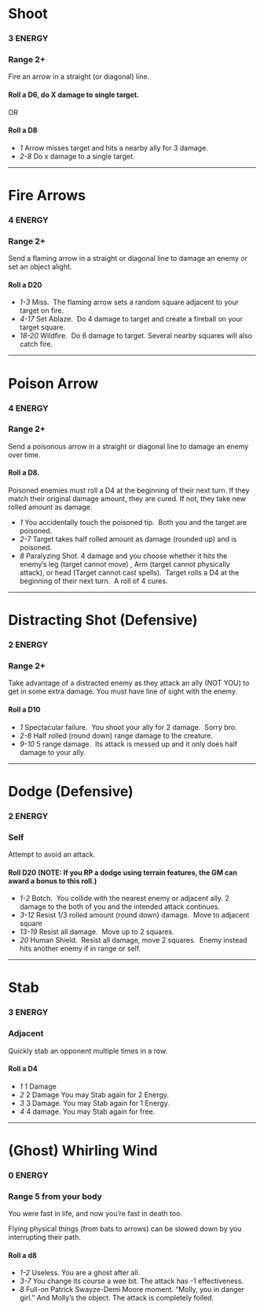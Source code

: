# Shoot 
### 3 ENERGY
### Range 2+

Fire an arrow in a straight (or diagonal) line.

#### Roll a D6, do X damage to single target.
OR
#### Roll a D8
* _1_   Arrow misses target and hits a nearby ally for 3 damage.
* _2-8_ Do x damage to a single target.

-----

# Fire Arrows
### 4 ENERGY
### Range 2+

Send a flaming arrow in a straight or diagonal line to damage an enemy or set an object alight. 

#### Roll a D20

* _1-3_ Miss.  The flaming arrow sets a random square adjacent to your target on fire.  
* _4-17_  Set Ablaze.  Do 4 damage to target and create a fireball on your target square.  
* _18-20_ Wildfire.  Do 6 damage to target.  Several nearby squares will also catch fire.

-----

# Poison Arrow
### 4 ENERGY
### Range 2+

Send a poisonous arrow in a straight or diagonal line to damage an enemy over time.

#### Roll a D8.  

Poisoned enemies must roll a D4 at the beginning of their next turn.  If they match their original damage amount, they are cured.  If not, they take new rolled amount as damage.

* _1_   You accidentally touch the poisoned tip.  Both you and the target are poisoned.
* _2-7_ Target takes half rolled amount as damage (rounded up) and is poisoned.
* _8_   Paralyzing Shot.  4 damage and you choose whether it hits the enemy’s leg (target cannot move) , Arm (target cannot physically attack), or head (Target cannot cast spells).  Target rolls a D4 at the beginning of their next turn.  A roll of 4 cures.

-----

# Distracting Shot (Defensive)
### 2 ENERGY
### Range 2+

Take advantage of a distracted enemy as they attack an ally (NOT YOU) to get in some extra damage.  You must have line of sight with the enemy.

#### Roll a D10

* _1_   Spectacular failure.  You shoot your ally for 2 damage.  Sorry bro.
* _2-8_   Half rolled (round down) range damage to the creature.  
* _9-10_  5 range damage.  Its attack is messed up and it only does half damage to your ally.

-----

# Dodge (Defensive)
### 2 ENERGY
### Self

Attempt to avoid an attack.

#### Roll D20 (NOTE: If you RP a dodge using terrain features, the GM can award a bonus to this roll.)

* _1-2_   Botch.  You collide with the nearest enemy or adjacent ally.  2 damage to the both of you and the intended attack continues.
* _3-12_  Resist 1/3 rolled amount (round down) damage.  Move to adjacent square
* _13-19_ Resist all damage.  Move up to 2 squares.
* _20_    Human Shield.  Resist all damage, move 2 squares.  Enemy instead hits another enemy if in range or self.

-----

# Stab
### 3 ENERGY
### Adjacent

Quickly stab an opponent multiple times in a row.

#### Roll a D4
* _1_ 1 Damage
* _2_ 2 Damage   You may Stab again for 2 Energy.
* _3_   3 Damage.  You may Stab again for 1 Energy.
* _4_ 4 damage.  You may Stab again for free.

-----

# (Ghost) Whirling Wind
### 0 ENERGY
### Range 5 from your body

You were fast in life, and now you’re fast in death too.

Flying physical things (from bats to arrows) can be slowed down by you interrupting their path.

#### Roll a d8

* _1-2_ Useless. You are a ghost after all.
* _3-7_ You change its course a wee bit. The attack has -1 effectiveness.
* _8_ Full-on Patrick Swayze-Demi Moore moment. “Molly, you in danger girl.” And Molly’s the object. The attack is completely foiled.